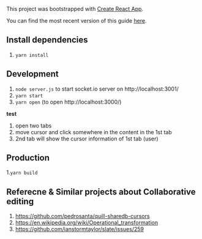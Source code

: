 This project was bootstrapped with [Create React App](https://github.com/facebookincubator/create-react-app).

You can find the most recent version of this guide [here](https://github.com/facebookincubator/create-react-app/blob/master/packages/react-scripts/template/README.md).

## Install dependencies

1. `yarn install`

## Development

1. `node server.js` to start socket.io server on http://localhost:3001/
2. `yarn start`
3. `yarn open` (to open http://localhost:3000/)

**test**
1. open two tabs
2. move cursor and click somewhere in the content in the 1st tab
3. 2nd tab will show the cursor information of 1st tab (user)

## Production

1.`yarn build`

## Referecne & Similar projects about Collaborative editing

1. https://github.com/pedrosanta/quill-sharedb-cursors
2. https://en.wikipedia.org/wiki/Operational_transformation
3. https://github.com/ianstormtaylor/slate/issues/259
